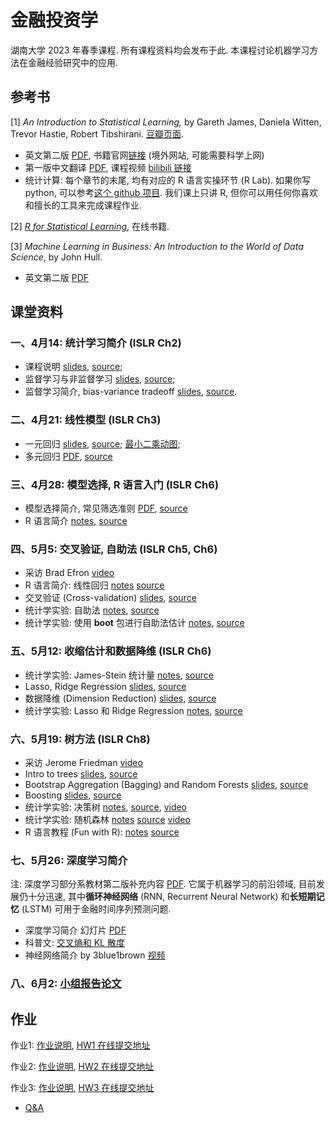 # 金融投资学

湖南大学 2023 年春季课程.
所有课程资料均会发布于此.
本课程讨论机器学习方法在金融经验研究中的应用.


## 参考书

[1] *An Introduction to Statistical Learning,*
by Gareth James, Daniela Witten, Trevor Hastie, Robert Tibshirani.
[豆瓣页面](https://book.douban.com/subject/21706191/).

- 英文第二版 [PDF](https://hastie.su.domains/ISLR2/ISLRv2_website.pdf), 书籍官网[链接](https://www.statlearning.com) (境外网站, 可能需要科学上网)
- 第一版中文翻译 [PDF](https://hlei.lanzouf.com/iu7Qn0t6uqob), 课程视频 [bilibili 链接](https://www.bilibili.com/video/BV1NW41177q4/)
- 统计计算: 每个章节的末尾, 均有对应的 R 语言实操环节 (R Lab). 如果你写 python,
可以参考[这个 github 项目](https://github.com/hardikkamboj/An-Introduction-to-Statistical-Learning).
我们课上只讲 R, 但你可以用任何你喜欢和擅长的工具来完成课程作业.

[2] [*R for Statistical Learning*](https://daviddalpiaz.github.io/r4sl/), 在线书籍.

[3] *Machine Learning in Business: An Introduction to the World of Data Science*,
by John Hull.

- 英文第二版 [PDF](notes/ml_john_jull.pdf)

## 课堂资料

### 一、4月14: 统计学习简介 (ISLR Ch2)

- 课程说明 [slides](slides/w1a-course-intro.pdf),
[source](slides/w1a-course-intro.marp);
- 监督学习与非监督学习
[slides](slides/w1b-intro-stat.pdf),
[source](slides/w1b-intro-stat.pdf);
- 监督学习简介, bias-variance tradeoff
[slides](slides/w1c-intro-stat-learning.pdf),
[source](slides/w1c-intro-stat-learning.marp).


### 二、4月21: 线性模型 (ISLR Ch3)

- 一元回归 [slides](slides/w2a-linear-regression.pdf), [source](slides/w2a-linear-regression.marp);
[最小二乘动图](slides/fig/LS.gif);
- 多元回归 [PDF](slides/w2b-multi-linear.pdf),
[source](slides/w2b-multi-linear.marp) 


### 三、4月28: 模型选择, R 语言入门 (ISLR Ch6)

- 模型选择简介, 常见筛选准则 [PDF](slides/w3a-model-selection.pdf), [source](slides/w3a-model-selection.marp)
- R 语言简介
[notes](notes/w3-intro2R.html),
[source](notes/w3-intro2R.qmd)

### 四、5月5: 交叉验证, 自助法 (ISLR Ch5, Ch6)

- 采访 Brad Efron [video](https://www.bilibili.com/video/BV11t411A7Ym?p=74)
- R 语言简介: 线性回归
[notes](notes/lab-linear.html)
[source](notes/lab-linear.qmd)
- 交叉验证 (Cross-validation)
[slides](slides/cv.pdf),
[source](slides/cv.marp)
- 统计学实验: 自助法
[notes](notes/lab-boot.html),
[source](notes/lab-boot.qmd)
- 统计学实验: 使用 **boot** 包进行自助法估计
[notes](notes/lab-boot2.html),
[source](notes/lab-boot2.qmd)

### 五、5月12: 收缩估计和数据降维 (ISLR Ch6)

- 统计学实验: James-Stein 统计量
[notes](notes/w3-JS.html),
[source](notes/w3-JS.qmd)
- Lasso, Ridge Regression
[slides](slides/shrinkage.pdf),
[source](slides/shrinkage.marp)
- 数据降维 (Dimension Reduction)
[slides](slides/pcr.pdf),
[source](slides/pcr.marp)
- 统计学实验: Lasso 和 Ridge Regression
[notes](notes/lab-lasso.html),
[source](notes/lab-lasso.qmd)

### 六、5月19: 树方法 (ISLR Ch8)

- 采访 Jerome Friedman [video](https://www.bilibili.com/video/BV11t411A7Ym/?p=75)
- Intro to trees
[slides](slides/tree.pdf),
[source](slides/tree.marp)
- Bootstrap Aggregation (Bagging) and Random Forests
[slides](slides/forest.pdf),
[source](slides/forest.marp)
- Boosting
[slides](slides/boosting.pdf),
[source](slides/boosting.marp)
- 统计学实验: 决策树
[notes](notes/tree.html),
[source](notes/tree.qmd),
[video](https://www.bilibili.com/video/BV1NW41177q4?p=56)
- 统计学实验: 随机森林
[notes](notes/random_forest.html)
[source](notes/random_forest.qmd)
[video](https://www.bilibili.com/video/BV1NW41177q4?p=57)
- R 语言教程 (Fun with R): 
[notes](notes/R-fun.html)
[source](notes/R-fun.qmd)

### 七、5月26: 深度学习简介

注: 深度学习部分系教材第二版补充内容 [PDF](notes/ch10_DL.pdf).
它属于机器学习的前沿领域, 目前发展仍十分迅速, 其中**循环神经网络**
(RNN, Recurrent Neural Network) 和**长短期记忆** (LSTM)
可用于金融时间序列预测问题.

- 深度学习简介 幻灯片 [PDF](slides/DL_invest.pdf)
- 科普文: [交叉熵和 KL 散度](https://zhuanlan.zhihu.com/p/573385147)
- 神经网络简介 by 3blue1brown [视频](https://www.bilibili.com/video/BV1bx411M7Zx/)


### 八、6月2: [小组报告论文](notes/list)


## 作业

作业1: [作业说明](hw/hw1), [HW1 在线提交地址]

作业2: [作业说明](hw/hw2.html), [HW2 在线提交地址]


作业3: [作业说明](hw/hw3), [HW3 在线提交地址]
- [Q&A](hw/hw3-QandA.html)


[HW1 在线提交地址]: https://workspace.jianguoyun.com/inbox/collect/c45b72070ad54b349b5ab5bd9877e76c/submit

[HW2 在线提交地址]: https://send2me.cn/NpIKBVgU/TymRBmWj1yeuvQ

[HW3 在线提交地址]: https://send2me.cn/XFrgGkyv/SCCGqmE6jcmOAg